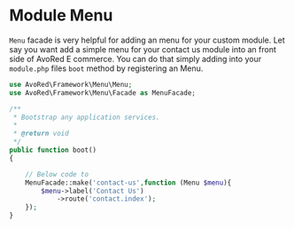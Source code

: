 # Module Menu

`Menu` facade is very helpful for adding an menu for your custom module. Let say you want add a simple menu for your contact us module into an front side of AvoRed E commerce. You can do that simply adding into your `module.php` files `boot` method by registering an Menu.

```php
use AvoRed\Framework\Menu\Menu;
use AvoRed\Framework\Menu\Facade as MenuFacade;

/**
 * Bootstrap any application services.
 *
 * @return void
 */
public function boot()
{

    // Below code to 
    MenuFacade::make('contact-us',function (Menu $menu){
        $menu->label('Contact Us')
            ->route('contact.index');
    });
}
```

